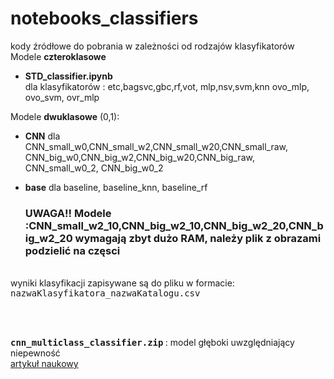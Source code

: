 # notebooks_classifiers


</h2>

kody źródłowe do pobrania w zależności od rodzajów klasyfikatorów<br>
Modele **czteroklasowe** 
- <b>STD_classifier.ipynb </b> 
<br>dla klasyfikatorów : etc,bagsvc,gbc,rf,vot, mlp,nsv,svm,knn ovo_mlp, ovo_svm, ovr_mlp<br>


Modele **dwuklasowe** (0,1):
- <b>CNN</b> dla 
<br>CNN_small_w0,CNN_small_w2,CNN_small_w20,CNN_small_raw,
<br>CNN_big_w0,CNN_big_w2,CNN_big_w20,CNN_big_raw,
<br>   CNN_small_w0_2, CNN_big_w0_2
- <b>base</b> dla baseline, baseline_knn, baseline_rf

  ### UWAGA!! Modele :CNN_small_w2_10,CNN_big_w2_10,CNN_big_w2_20,CNN_big_w2_20 wymagają zbyt dużo RAM, należy plik z obrazami podzielić na częsci


<br>
wyniki klasyfikacji zapisywane są do pliku w formacie:
<tt>nazwaKlasyfikatora_nazwaKatalogu.csv</tt>

<br><br>

<b><tt> cnn_multiclass_classifier.zip</tt> </b> : model głęboki uwzględniający niepewność
<br>[artykuł naukowy](https://www.mdpi.com/1424-8220/21/6/1963) 
